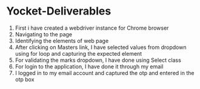 # Yocket-Deliverables

1) First i have created a webdriver instance for Chrome browser
2) Navigating to the page
3) Identifying the elements of web page 
4) After clicking on Masters link, I have selected values from dropdown using for loop and capturing the expected element
5) For validating the marks dropdown, I have done using Select class
6) For login to the application, I have done it through my email
7) I logged in to my email account and captured the otp and entered in the otp box
